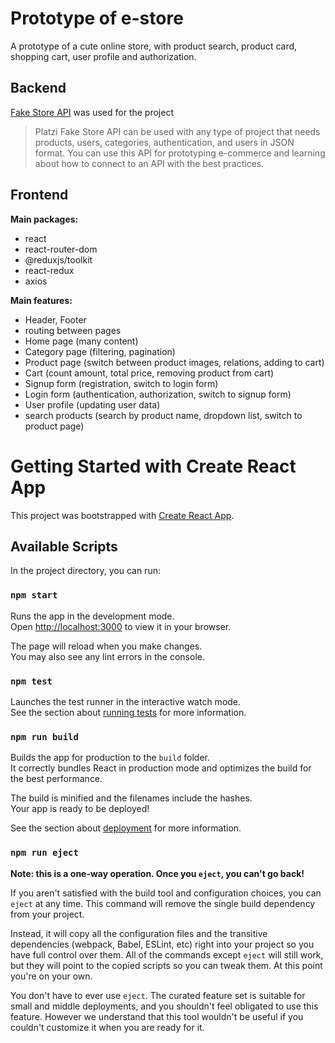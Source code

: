 # Prototype of e-store 
A prototype of a cute online store, with product search, product card, shopping cart, user profile and authorization.

## Backend
[Fake Store API](https://fakeapi.platzi.com/en/about/introduction/) was used for the project
    
>Platzi Fake Store API can be used with any type of project that needs products, users, categories, authentication, and users in JSON format. You can use this API for prototyping e-commerce and learning about how to connect to an API with the best practices.

## Frontend

**Main packages:**
- react
- react-router-dom
- @reduxjs/toolkit
- react-redux
- axios

**Main features:**
- Header, Footer 
- routing between pages
- Home page (many content)
- Category page (filtering, pagination)
- Product page (switch between product images, relations, adding to cart)
- Cart (count amount, total price, removing product from cart)
- Signup form (registration, switch to login form)
- Login form (authentication, authorization, switch to signup form)
- User profile (updating user data)
- search products (search by product name, dropdown list, switch to product page)





# Getting Started with Create React App

This project was bootstrapped with [Create React App](https://github.com/facebook/create-react-app).

## Available Scripts

In the project directory, you can run:

### `npm start`

Runs the app in the development mode.\
Open [http://localhost:3000](http://localhost:3000) to view it in your browser.

The page will reload when you make changes.\
You may also see any lint errors in the console.

### `npm test`

Launches the test runner in the interactive watch mode.\
See the section about [running tests](https://facebook.github.io/create-react-app/docs/running-tests) for more information.

### `npm run build`

Builds the app for production to the `build` folder.\
It correctly bundles React in production mode and optimizes the build for the best performance.

The build is minified and the filenames include the hashes.\
Your app is ready to be deployed!

See the section about [deployment](https://facebook.github.io/create-react-app/docs/deployment) for more information.

### `npm run eject`

**Note: this is a one-way operation. Once you `eject`, you can't go back!**

If you aren't satisfied with the build tool and configuration choices, you can `eject` at any time. This command will remove the single build dependency from your project.

Instead, it will copy all the configuration files and the transitive dependencies (webpack, Babel, ESLint, etc) right into your project so you have full control over them. All of the commands except `eject` will still work, but they will point to the copied scripts so you can tweak them. At this point you're on your own.

You don't have to ever use `eject`. The curated feature set is suitable for small and middle deployments, and you shouldn't feel obligated to use this feature. However we understand that this tool wouldn't be useful if you couldn't customize it when you are ready for it.